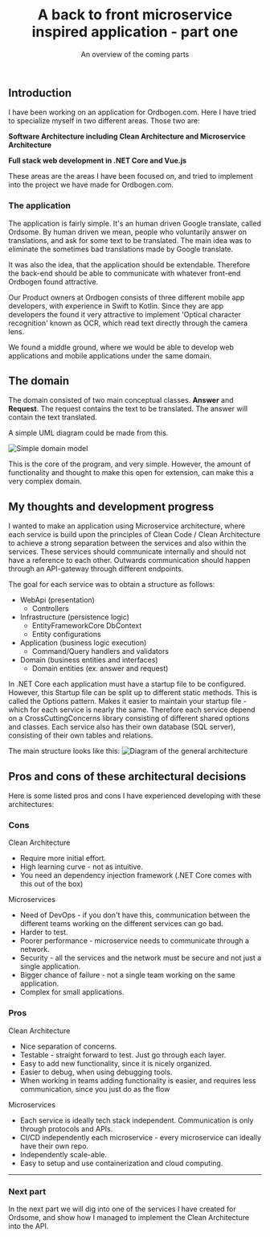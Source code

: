 ﻿---
layout: post
title: A back to front microservice inspired application - part one
subtitle: An overview of the coming parts
comments: true
published: true
---

## Introduction
I have been working on an application for Ordbogen.com. Here I have tried to specialize myself in two different areas. Those two are:

**Software Architecture including Clean Architecture and Microservice Architecture**

**Full stack web development in .NET Core and Vue.js**

These areas are the areas I have been focused on, and tried to implement into the project we have made for Ordbogen.com. 

### The application

The application is fairly simple. It's an human driven Google translate, called Ordsome. By human driven we mean, people who voluntarily answer on translations, and ask for some text to be translated. The main idea was to eliminate the sometimes bad translations made by Google translate.

It was also the idea, that the application should be extendable. Therefore the back-end should be able to communicate with whatever front-end Ordbogen found attractive. 

Our Product owners at Ordbogen consists of three different mobile app developers, with experience in Swift to Kotlin. Since they are app developers the found it very attractive to implement 'Optical character recognition' known as OCR, which read text directly through the camera lens. 

We found a middle ground, where we would be able to develop web applications and mobile applications under the same domain.

## The domain

The domain consisted of two main conceptual classes. **Answer** and **Request**. The request contains the text to be translated. The answer will contain the text translated.

A simple UML diagram could be made from this.

![Simple domain model](file:///C:\Users\jmath\Desktop\simpledomain.png)

This is the core of the program, and very simple. However, the amount of functionality and thought to make this open for extension, can make this a very complex domain.

## My thoughts and development progress

I wanted to make an application using Microservice architecture, where each service is build upon the principles of Clean Code / Clean Architecture to achieve a strong separation between the services and also within the services. These services should communicate internally and should not have a reference to each other. Outwards communication should happen through an API-gateway through different endpoints. 

The goal for each service was to obtain a structure as follows:

* WebApi (presentation)
    * Controllers
* Infrastructure (persistence logic)
    * EntityFrameworkCore DbContext
    * Entity configurations
* Application (business logic execution)
    * Command/Query handlers and validators
* Domain (business entities and interfaces)
    * Domain entities (ex. answer and request)

In .NET Core each application must have a startup file to be configured. However, this Startup file can be split up to different static methods. This is called the Options pattern. Makes it easier to maintain your startup file - which for each service is nearly the same. Therefore each service depend on a CrossCuttingConcerns library consisting of different shared options and classes. Each service also has their own database (SQL server), consisting of their own tables and relations. 

The main structure looks like this:
![Diagram of the general architecture](file:///C:\Users\jmath\Desktop\generalarchitecture.png)

## Pros and cons of these architectural decisions
Here is some listed pros and cons I have experienced developing with these architectures:

### Cons
Clean Architecture
* Require more initial effort.
* High learning curve - not as intuitive. 
* You need an dependency injection framework (.NET Core comes with this out of the box)

Microservices
* Need of DevOps - if you don't have this, communication between the different teams working on the different services can go bad.
* Harder to test.
* Poorer performance - microservice needs to communicate through a network. 
* Security - all the services and the network must be secure and not just a single application.
* Bigger chance of failure - not a single team working on the same application.
* Complex for small applications.

### Pros
Clean Architecture
* Nice separation of concerns.
* Testable - straight forward to test. Just go through each layer.
* Easy to add new functionality, since it is nicely organized.
* Easier to debug, when using debugging tools.
* When working in teams adding functionality is easier, and requires less communication, since you just do as the flow

Microservices
* Each service is ideally tech stack independent. Communication is only through protocols and APIs.
* CI/CD independently each microservice - every microservice can ideally have their own repo. 
* Independently scale-able. 
* Easy to setup and use containerization and cloud computing. 

---

### Next part

In the next part we will dig into one of the services I have created for Ordsome, and show how I managed to implement the Clean Architecture into the API.